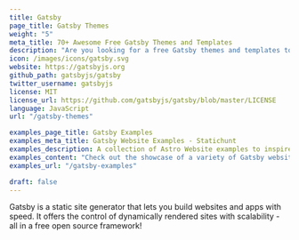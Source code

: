 ```yaml
---
title: Gatsby
page_title: Gatsby Themes
weight: "5"
meta_title: 70+ Awesome Free Gatsby Themes and Templates
description: "Are you looking for a free Gatsby themes and templates to get started with your next project! We listied some of the best Gatsby themes that are compeletely free."
icon: /images/icons/gatsby.svg
website: https://gatsbyjs.org
github_path: gatsbyjs/gatsby
twitter_username: gatsbyjs
license: MIT
license_url: https://github.com/gatsbyjs/gatsby/blob/master/LICENSE
language: JavaScript
url: "/gatsby-themes"

examples_page_title: Gatsby Examples
examples_meta_title: Gatsby Website Examples - Statichunt
examples_description: A collection of Astro Website examples to inspire the creation of your next online Projects.
examples_content: "Check out the showcase of a variety of Gatsby website examples. Get inspired about building your next web project on the Gatsby static site generator."
examples_url: "/gatsby-examples"

draft: false
---
```


Gatsby is a static site generator that lets you build websites and apps with speed. It offers the control of dynamically rendered sites with scalability - all in a free open source framework!
